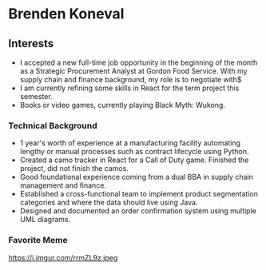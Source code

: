 # Brenden Koneval

## Interests

- I accepted a new full-time job opportunity in the beginning of the month as a Strategic Procurement Analyst at Gordon Food Service. With my supply chain and finance background, my role is to negotiate with$
- I am currently refining some skills in React for the term project this semester.
- Books or video games, currently playing Black Myth: Wukong.

### Technical Background

- 1 year's worth of experience at a manufacturing facility automating lengthy or manual processes such as contract lifecycle using Python.
- Created a camo tracker in React for a Call of Duty game. Finished the project, did not finish the camos.
- Good foundational experience coming from a dual BBA in supply chain management and finance.
- Established a cross-functional team to implement product segmentation categories and where the data should live using Java.
- Designed and documented an order confirmation system using multiple UML diagrams.

### Favorite Meme

https://i.imgur.com/rrmZL9z.jpeg



